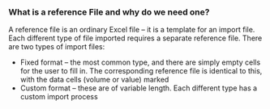### What is a reference File and why do we need one?

A reference file is an ordinary Excel file – it is a template for an import file. Each different type of file imported requires a separate reference file. There are two types of import files:

- Fixed format – the most common type, and there are simply empty cells for the user to fill in. The corresponding reference file is identical to this, with the data cells (volume or value) marked
- Custom format – these are of variable length. Each different type has a custom import process
